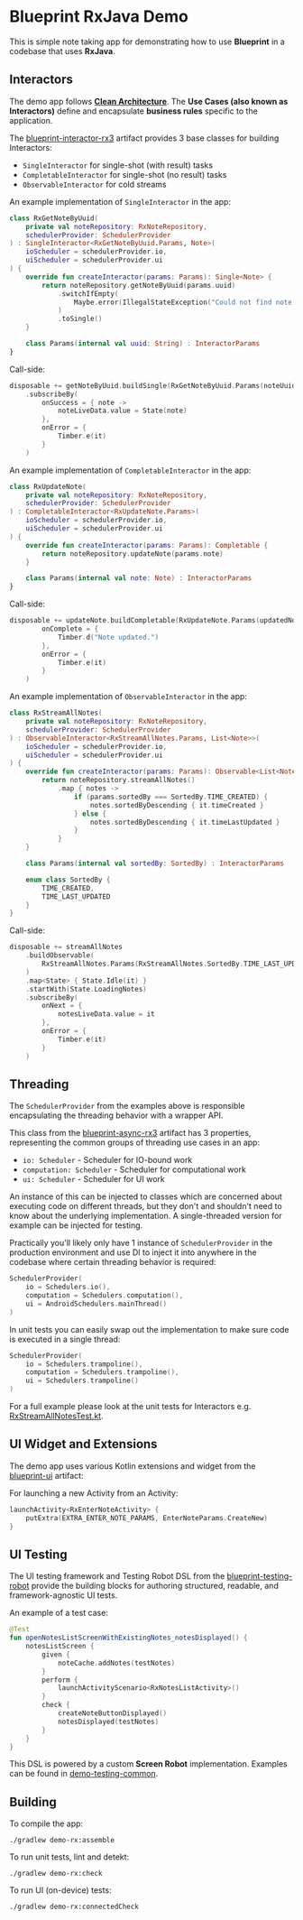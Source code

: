 # Blueprint RxJava Demo

This is simple note taking app for demonstrating how to use **Blueprint** in a codebase that uses **RxJava**.

## Interactors

The demo app follows **[Clean Architecture][clean-architecture]**. The **Use Cases (also known as Interactors)** define and encapsulate **business rules** specific to the application.

The [blueprint-interactor-rx3][interactor-rx3] artifact provides 3 base classes for building Interactors:

* `SingleInteractor` for single-shot (with result) tasks
* `CompletableInteractor` for single-shot (no result) tasks
* `ObservableInteractor` for cold streams

An example implementation of `SingleInteractor` in the app:

```kotlin
class RxGetNoteByUuid(
    private val noteRepository: RxNoteRepository,
    schedulerProvider: SchedulerProvider
) : SingleInteractor<RxGetNoteByUuid.Params, Note>(
    ioScheduler = schedulerProvider.io,
    uiScheduler = schedulerProvider.ui
) {
    override fun createInteractor(params: Params): Single<Note> {
        return noteRepository.getNoteByUuid(params.uuid)
            .switchIfEmpty(
                Maybe.error(IllegalStateException("Could not find note by uuid."))
            )
            .toSingle()
    }

    class Params(internal val uuid: String) : InteractorParams
}
```

Call-side:

```kotlin
disposable += getNoteByUuid.buildSingle(RxGetNoteByUuid.Params(noteUuid))
    .subscribeBy(
        onSuccess = { note ->
            noteLiveData.value = State(note)
        },
        onError = {
            Timber.e(it)
        }
    )
```

An example implementation of `CompletableInteractor` in the app:

```kotlin
class RxUpdateNote(
    private val noteRepository: RxNoteRepository,
    schedulerProvider: SchedulerProvider
) : CompletableInteractor<RxUpdateNote.Params>(
    ioScheduler = schedulerProvider.io,
    uiScheduler = schedulerProvider.ui
) {
    override fun createInteractor(params: Params): Completable {
        return noteRepository.updateNote(params.note)
    }

    class Params(internal val note: Note) : InteractorParams
}
```

Call-side:

```kotlin
disposable += updateNote.buildCompletable(RxUpdateNote.Params(updatedNote)).subscribeBy(
        onComplete = {
            Timber.d("Note updated.")
        },
        onError = {
            Timber.e(it)
        }
    )
```

An example implementation of `ObservableInteractor` in the app:

```kotlin
class RxStreamAllNotes(
    private val noteRepository: RxNoteRepository,
    schedulerProvider: SchedulerProvider
) : ObservableInteractor<RxStreamAllNotes.Params, List<Note>>(
    ioScheduler = schedulerProvider.io,
    uiScheduler = schedulerProvider.ui
) {
    override fun createInteractor(params: Params): Observable<List<Note>> {
        return noteRepository.streamAllNotes()
            .map { notes ->
                if (params.sortedBy === SortedBy.TIME_CREATED) {
                    notes.sortedByDescending { it.timeCreated }
                } else {
                    notes.sortedByDescending { it.timeLastUpdated }
                }
            }
    }

    class Params(internal val sortedBy: SortedBy) : InteractorParams

    enum class SortedBy {
        TIME_CREATED,
        TIME_LAST_UPDATED
    }
}
```

Call-side:

```kotlin
disposable += streamAllNotes
    .buildObservable(
        RxStreamAllNotes.Params(RxStreamAllNotes.SortedBy.TIME_LAST_UPDATED)
    )
    .map<State> { State.Idle(it) }
    .startWith(State.LoadingNotes)
    .subscribeBy(
        onNext = {
            notesLiveData.value = it
        },
        onError = {
            Timber.e(it)
        }
    )
```

## Threading

The `SchedulerProvider` from the examples above is responsible encapsulating the threading behavior with a wrapper API.

This class from the [blueprint-async-rx3][async-rx3] artifact has 3 properties, representing the common groups of threading use cases in an app:

* `io: Scheduler` - Scheduler for IO-bound work
* `computation: Scheduler` - Scheduler for computational work
* `ui: Scheduler` - Scheduler for UI work

An instance of this can be injected to classes which are concerned about executing code on different threads, but they don't and shouldn't need to know about the underlying implementation. A single-threaded version for example can be injected for testing.

Practically you'll likely only have 1 instance of `SchedulerProvider` in the production environment and use DI to inject it into anywhere in the codebase where certain threading behavior is required:

```kotlin
SchedulerProvider(
    io = Schedulers.io(),
    computation = Schedulers.computation(),
    ui = AndroidSchedulers.mainThread()
)
```

In unit tests you can easily swap out the implementation to make sure code is executed in a single thread:

```kotlin
SchedulerProvider(
    io = Schedulers.trampoline(),
    computation = Schedulers.trampoline(),
    ui = Schedulers.trampoline()
)
```

For a full example please look at the unit tests for Interactors e.g. [RxStreamAllNotesTest.kt][sample-interactor-test]. 

## UI Widget and Extensions

The demo app uses various Kotlin extensions and widget from the [blueprint-ui][ui] artifact:

For launching a new Activity from an Activity:

```kotlin
launchActivity<RxEnterNoteActivity> {
    putExtra(EXTRA_ENTER_NOTE_PARAMS, EnterNoteParams.CreateNew)
}
```

## UI Testing

The UI testing framework and Testing Robot DSL from the [blueprint-testing-robot][testing-robot] provide the building blocks for authoring structured, readable, and framework-agnostic UI tests.

An example of a test case:

```kotlin
@Test
fun openNotesListScreenWithExistingNotes_notesDisplayed() {
    notesListScreen {
        given {
            noteCache.addNotes(testNotes)
        }
        perform {
            launchActivityScenario<RxNotesListActivity>()
        }
        check {
            createNoteButtonDisplayed()
            notesDisplayed(testNotes)
        }
    }
}
```

This DSL is powered by a custom **Screen Robot** implementation. Examples can be found in [demo-testing-common][demo-testing-common]. 

## Building

To compile the app:

`./gradlew demo-rx:assemble`

To run unit tests, lint and detekt:

`./gradlew demo-rx:check`

To run UI (on-device) tests:

`./gradlew demo-rx:connectedCheck`


[demo-testing-common]: ../demo-testing-common/
[interactor-rx3]: ../../blueprint-interactor-rx3/
[async-rx3]: ../../blueprint-async-rx3/
[sample-interactor-test]: https://github.com/ReactiveCircus/blueprint/tree/main/samples/demo-rx/src/test/kotlin/reactivecircus/blueprint/demo/domain/interactor/RxStreamAllNotesTest.kt
[ui]: ../../blueprint-ui/
[testing-robot]: ../../blueprint-testing-robot/
[clean-architecture]: http://blog.cleancoder.com/uncle-bob/2012/08/13/the-clean-architecture.html
